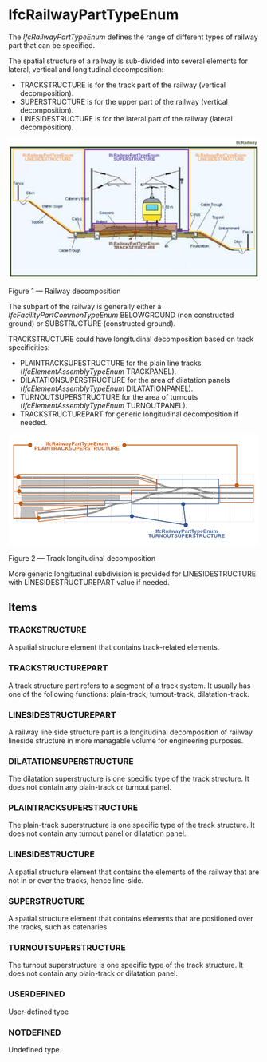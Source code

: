# IfcRailwayPartTypeEnum

The _IfcRailwayPartTypeEnum_ defines the range of different types of railway part that can be specified.

The spatial structure of a railway is sub-divided into several elements for lateral, vertical and longitudinal decomposition:

* TRACKSTRUCTURE is for the track part of the railway (vertical decomposition).
* SUPERSTRUCTURE is for the upper part of the railway (vertical decomposition).
* LINESIDESTRUCTURE is for the lateral part of the railway (lateral decomposition).

![Railway vertical and lateral spatial decomposition ](../../../../figures/IfcRailwayPartTypeEnum-global.png)

Figure 1 &mdash; Railway decomposition

The subpart of the railway is generally either a _IfcFacilityPartCommonTypeEnum_ BELOWGROUND (non constructed ground) or SUBSTRUCTURE (constructed ground).

TRACKSTRUCTURE could have longitudinal decomposition based on track specificities:

* PLAINTRACKSUPESTRUCTURE for the plain line tracks (_IfcElementAssemblyTypeEnum_ TRACKPANEL).
* DILATATIONSUPERSTRUCTURE for the area of dilatation panels (_IfcElementAssemblyTypeEnum_ DILATATIONPANEL).
* TURNOUTSUPERSTRUCTURE for the area of turnouts (_IfcElementAssemblyTypeEnum_ TURNOUTPANEL).
* TRACKSTRUCTUREPART for generic longitudinal decomposition if needed.

![Railway vertical and lateral spatial decomposition ](../../../../figures/IfcRailwayPartTypeEnum-track.png )

Figure 2 &mdash; Track longitudinal decomposition

More generic longitudinal subdivision is provided for LINESIDESTRUCTURE with LINESIDESTRUCTUREPART value if needed.

## Items

### TRACKSTRUCTURE
A spatial structure element that contains track-related elements.

### TRACKSTRUCTUREPART
A track structure part refers to a segment of a track system. It usually has one of the following functions: plain-track, turnout-track, dilatation-track.

### LINESIDESTRUCTUREPART
A railway line side structure part is a longitudinal decomposition of railway lineside structure in more managable volume for engineering purposes.

### DILATATIONSUPERSTRUCTURE
The dilatation superstructure is one specific type of the track structure. It does not contain any plain-track  or turnout panel.

### PLAINTRACKSUPERSTRUCTURE
The plain-track superstructure is one specific type of the track structure. It does not contain any turnout panel or dilatation panel.

### LINESIDESTRUCTURE
A spatial structure element that contains the elements of the railway that are not in or over the tracks, hence line-side.

### SUPERSTRUCTURE
A spatial structure element that contains elements that are positioned over the tracks, such as catenaries.

### TURNOUTSUPERSTRUCTURE
The turnout superstructure is one specific type of the track structure. It does not contain any plain-track or dilatation panel.

### USERDEFINED
User-defined type

### NOTDEFINED
Undefined type.
